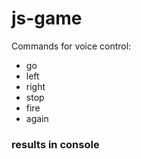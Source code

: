 # js-game

Commands for voice control:

- go
- left
- right
- stop
- fire
- again

### results in console
